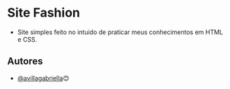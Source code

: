 # Site Fashion
- Site simples feito no intuido de praticar meus conhecimentos em HTML e CSS.
## Autores

- [@avillagabriella](https://www.github.com/avillagabriella)😊










 
